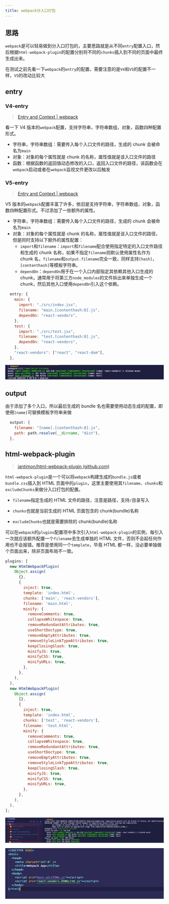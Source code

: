 ```yaml
---
title: webpack分入口打包
---
```


## 思路

`webpack`是可以轻易做到分入口打包的，主要思路就是从不同`entry`配置入口，然后根据`html-webpack-plugin`的配置分别将不同的`chunks`插入到不同的页面中最终生成出来。

在测试之前先看一下`webpack`的`entry`的配置，需要注意的是`V4`和`V5`的配置不一样，`V5`的改动比较大

## entry

### V4-entry

> [Entry and Context | webpack](https://v4.webpack.js.org/configuration/entry-context/#entry)

看一下 V4 版本的`webpack`配置，支持字符串，字符串数组，对象，函数四种配置形式。

- 字符串，字符串数组：需要传入每个入口文件的路径，生成的 chunk 会被命名为`main`
- 对象：对象的每个属性就是 chunk 的名称，属性值就是该入口文件的路径
- 函数：根据函数的返回值动态修改的入口，返回入口文件的路径，该函数会在`webpack`启动或者在`webpack`监视文件更改以后触发

### V5-entry

> [Entry and Context | webpack](https://webpack.js.org/configuration/entry-context/#entry)

V5 版本的`webpack`配置丰富了许多，依旧是支持字符串，字符串数组，对象，函数四种配置形式。不过添加了一些额外的属性。

- 字符串，字符串数组：需要传入每个入口文件的路径，生成的 chunk 会被命名为`main`
- 对象：对象的每个属性就是 chunk 的名称，属性值就是该入口文件的路径，但是同时支持以下额外的属性配置：
  - `import`和`filename`：`import`和`filename`配合使用指定特定的入口文件路径和生成的 chunk 名称，如果不指定`filename`则默认使用属性名作为 chunk 名，`filename`和`output.filename`完全一致，同样支持`[hash]`，`[contenthash]`等模板字符串。
  - `dependOn`：`dependOn`用于在一个入口内部指定其依赖其他入口生成的 chunk，通常用于将第三方`node_modules`的文件拆出来单独生成一个 chunk，然后其他入口使用`dependOn`引入这个依赖。

```javascript
  entry: {
    main: {
      import: "./src/index.jsx",
      filename: "main.[contenthash:8].js",
      dependOn: "react-vendors",
    },
    test: {
      import: "./src/test.jsx",
      filename: "test.[contenthash:8].js",
      dependOn: "react-vendors",
    },
    "react-vendors": ["react", "react-dom"],
  },
```

![image-20201128182308851](../../images/image-20201128182308851.png)

## output

由于添加了多个入口，所以最后生成的 bundle 名也需要使用动态生成的配置，即使用`[name]`可替换模板字符串来做

```javascript
  output: {
    filename: "[name].[contenthash:8].js",
    path: path.resolve(__dirname, "dist"),
  },
```

## html-webpack-plugin

> [jantimon/html-webpack-plugin (github.com)](https://github.com/jantimon/html-webpack-plugin)

`html-webpack-plugin`是一个可以将`webpack`构建生成的`bundle.js`或者`bundle.css`插入到 HTML 页面中的`plugin`，这里主要使用其`filename`、`chunks`和`excludeChunks`来做分入口打包的配置。

- `filename`指定生成的 HTML 文件的路径，注意是路径，支持`/`目录写入

- `chunks`也就是当前生成的 HTML 页面包含的 chunk(bundle)名称
- `excludeChunks`也就是需要排除的 chunk(bundle)名称

可以在`webpack`的`plugins`配置项中多次引入`html-webpack-plugin`的实例，每引入一次就应该额外配置一个`filename`去生成单独的 HTML 文件，否则不会起任何作用也不会报错。推荐是使用同一个`template`，毕竟 HTML 都一样，没必要单独做个页面出来，除非页面布局不一致。

```javascript
plugins: [
  new HtmlWebpackPlugin(
    Object.assign(
      {},
      {
        inject: true,
        template: 'index.html',
        chunks: ['main', 'react-vendors'],
        filename: 'main.html',
        minify: {
          removeComments: true,
          collapseWhitespace: true,
          removeRedundantAttributes: true,
          useShortDoctype: true,
          removeEmptyAttributes: true,
          removeStyleLinkTypeAttributes: true,
          keepClosingSlash: true,
          minifyJS: true,
          minifyCSS: true,
          minifyURLs: true,
        },
      },
    ),
  ),
  new HtmlWebpackPlugin(
    Object.assign(
      {},
      {
        inject: true,
        template: 'index.html',
        chunks: ['test', 'react-vendors'],
        filename: 'test.html',
        minify: {
          removeComments: true,
          collapseWhitespace: true,
          removeRedundantAttributes: true,
          useShortDoctype: true,
          removeEmptyAttributes: true,
          removeStyleLinkTypeAttributes: true,
          keepClosingSlash: true,
          minifyJS: true,
          minifyCSS: true,
          minifyURLs: true,
        },
      },
    ),
  ),
];
```

![image-20201128183918079](../../images/image-20201128183918079.png)

![image-20201128184001408](../../images/image-20201128184001408.png)
